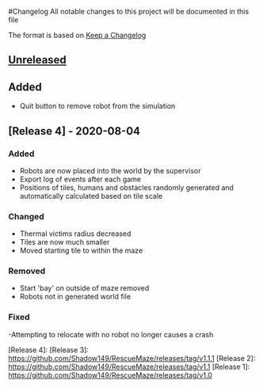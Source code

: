 #Changelog
All notable changes to this project will be documented in this file

The format is based on [Keep a Changelog](https://keepachangelog.com/en/1.0.0/)

## [Unreleased]

## Added
- Quit button to remove robot from the simulation

## [Release 4] - 2020-08-04

### Added
- Robots are now placed into the world by the supervisor
- Export log of events after each game
- Positions of tiles, humans and obstacles randomly generated and automatically calculated based on tile scale

### Changed
- Thermal victims radius decreased
- Tiles are now much smaller
- Moved starting tile to within the maze

### Removed
- Start 'bay' on outside of maze removed
- Robots not in generated world file

### Fixed
-Attempting to relocate with no robot no longer causes a crash

[Unreleased]: https://github.com/Shadow149/RescueMaze
[Release 4]: 
[Release 3]: https://github.com/Shadow149/RescueMaze/releases/tag/v1.1.1
[Release 2]: https://github.com/Shadow149/RescueMaze/releases/tag/v1.1
[Release 1]: https://github.com/Shadow149/RescueMaze/releases/tag/v1.0